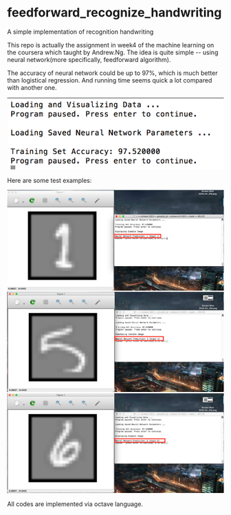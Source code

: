# feedforward_recognize_handwriting
A simple implementation of recognition handwriting  

This repo is actually the assignment in week4 of the machine learning on the coursera which taught by Andrew.Ng. The idea is quite simple -- using neural network(more specifically, feedforward algorithm).


The accuracy of neural network could be up to 97%, which is much better than logistical regression. And running time seems quick a lot compared with another one.

![](accuracy.png)

Here are some test examples:

![](1.png)
![](5.png)
![](6.png)

All codes are implemented via octave language.
